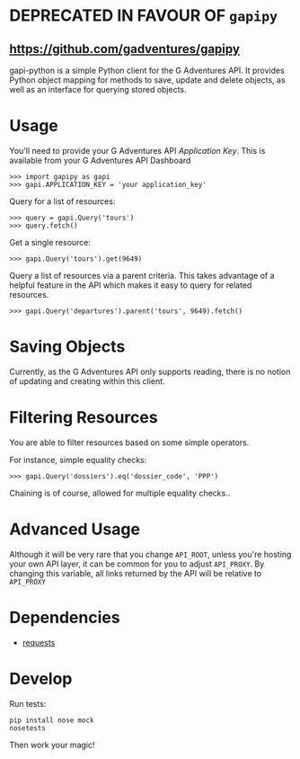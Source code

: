 # DEPRECATED IN FAVOUR OF `gapipy`
## https://github.com/gadventures/gapipy

gapi-python is a simple Python client for the G Adventures API. It provides Python
object mapping for methods to save, update and delete objects, as well as an
interface for querying stored objects.

Usage
===

You'll need to provide your G Adventures API _Application Key_. This is
available from your G Adventures API Dashboard

    >>> import gapipy as gapi
    >>> gapi.APPLICATION_KEY = 'your application_key'

Query for a list of resources:

    >>> query = gapi.Query('tours')
    >>> query.fetch()

Get a single resource:

    >>> gapi.Query('tours').get(9649)

Query a list of resources via a parent criteria. This takes advantage of a
helpful feature in the API which makes it easy to query for related resources.

    >>> gapi.Query('departures').parent('tours', 9649).fetch()

Saving Objects
===

Currently, as the G Adventures API only supports reading, there is no notion of
updating and creating within this client.

Filtering Resources
===

You are able to filter resources based on some simple operators.

For instance, simple equality checks:

    >>> gapi.Query('dossiers').eq('dossier_code', 'PPP')

Chaining is of course, allowed for multiple equality checks..

Advanced Usage
====

Although it will be very rare that you change `API_ROOT`, unless you're hosting
your own API layer, it can be common for you to adjust `API_PROXY`. By changing
this variable, all links returned by the API will be relative to `API_PROXY`


Dependencies
===

* [requests](http://docs.python-requests.org/en/latest/)

Develop
===

Run tests:

    pip install nose mock
    nosetests

Then work your magic!

